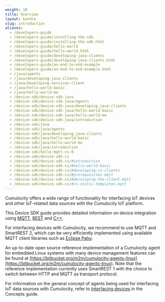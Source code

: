 ```yaml
---
weight: 10
title: Overview
layout: bundle
slug: introduction
aliases:
  - /developers-guide
  - /developers-guide/installing-the-sdk
  - /developers-guide/installing-the-sdk.html
  - /developers-guide/hello-world
  - /developers-guide/hello-world.html
  - /developers-guide/developing-java-clients
  - /developers-guide/developing-java-clients.html
  - /developers-guide/an-end-to-end-example
  - /developers-guide/an-end-to-end-example.html
  - /java/agents
  - /java/developing-java-clients
  - /java/developing-services-client
  - /java/hello-world-basic
  - /java/hello-world-me
  - /device-sdk/device-sdk-java
  - /device-sdk/device-sdk-java/agents
  - /device-sdk/device-sdk-java/developing-java-clients
  - /device-sdk/device-sdk-java/hello-world-basic
  - /device-sdk/device-sdk-java/hello-world-me
  - /device-sdk/device-sdk-java/introduction
  - /device-sdk/java
  - /device-sdk/java/agents
  - /device-sdk/java/developing-java-clients
  - /device-sdk/java/hello-world-basic
  - /device-sdk/java/hello-world-me
  - /device-sdk/java/introduction
  - /device-sdk/hello-mqtt-cs-0
  - /device-sdk/device-sdk-cs
  - /device-sdk/device-sdk-cs/#introduction
  - /device-sdk/device-sdk-cs/#hello-world-basic
  - /device-sdk/device-sdk-cs/#developing-cs-clients
  - /device-sdk/device-sdk-cs/#prerequisites-mqtt
  - /device-sdk/device-sdk-cs/#developing-the-client-mqtt
  - /device-sdk/device-sdk-cs/#cs-static-templates-mqtt
---
```


Cumulocity offers a wide range of functionality for interfacing IoT devices and other IoT-related data sources with the Cumulocity IoT platform.

This Device SDK guide provides detailed information on device integration using [MQTT](/guides/device-sdk/mqtt), [REST](/guides/device-sdk/rest) and [C++](/guides/device-sdk/cpp).

For interfacing devices with Cumulocity, we recommend to use MQTT and SmartREST 2, which can be very efficiently implemented using available MQTT client libraries such as [Eclipse Paho](https://www.eclipse.org/paho/).

An up-to-date open source reference implementation of a Cumulocity agent for embedded Linux systems with many device management features can be found at [https://bitbucket.org/m2m/cumulocity-agents-linux](https://bitbucket.org/m2m/cumulocity-agents-linux). Note that the reference implementation currently uses SmartREST 1 with the choice to switch between HTTP and MQTT as transport protocol.

For information on the general concept of agents being used for interfacing IoT data sources with Cumulocity, refer to [Interfacing devices](/guides/concepts/interfacing-devices) in the Concepts guide.
